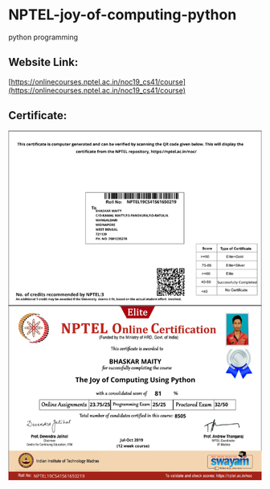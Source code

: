 # NPTEL-joy-of-computing-python
python programming

## Website Link:
[https://onlinecourses.nptel.ac.in/noc19_cs41/course](https://onlinecourses.nptel.ac.in/noc19_cs41/course)

## Certificate:
![](https://github.com/Bhaskar-maity/NPTEL-joy-of-computing-python/blob/master/The%20Joy%20of%20Computing%20using%20Python.jpg)
